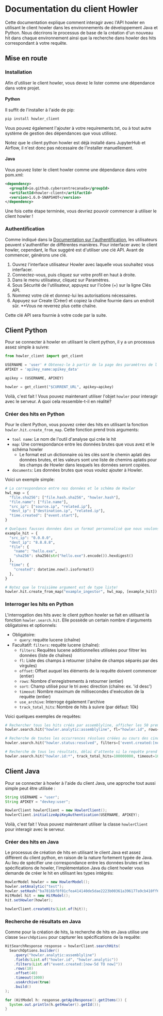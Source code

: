 # Documentation du client Howler

Cette documentation explique comment interagir avec l'API howler en utilisant le client howler dans les environnements de développement Java et Python. Nous décrirons le processus de base de la création d'un nouveau hit dans chaque environnement ainsi que la recherche dans howler des hits correspondant à votre requête.

## Mise en route

### Installation

Afin d'utiliser le client howler, vous devez le lister comme une dépendance dans votre projet.

#### **Python**

Il suffit de l'installer à l'aide de pip:

```bash
pip install howler_client
```

Vous pouvez également l'ajouter à votre requirements.txt, ou à tout autre système de gestion des dépendances que vous utilisez.

Notez que le client python howler est déjà installé dans JupyterHub et Airflow, il n'est donc pas nécessaire de l'installer manuellement.

#### **Java**

Vous pouvez lister le client howler comme une dépendance dans votre pom.xml:

```xml
<dependency>
  <groupId>io.github.cybercentrecanada</groupId>
  <artifactId>howler-client</artifactId>
  <version>1.6.0-SNAPSHOT</version>
</dependency>
```

Une fois cette étape terminée, vous devriez pouvoir commencer à utiliser le client howler !

### Authentification

Comme indiqué dans la [Documentation sur l'authentification](/help/auth), les utilisateurs peuvent s'authentifier de différentes manières. Pour interfacer avec le client howler, cependant, le flux suggéré est d'utiliser une clé API. Avant de commencer, générons une clé.

1. Ouvrez l'interface utilisateur Howler avec laquelle vous souhaitez vous interfacer.
2. Connectez-vous, puis cliquez sur votre profil en haut à droite.
3. Dans le menu utilisateur, cliquez sur Paramètres.
4. Sous Sécurité de l'utilisateur, appuyez sur l'icône (+) sur la ligne Clés API.
5. Nommez votre clé et donnez-lui les autorisations nécessaires.
6. Appuyez sur Create (Créer) et copiez la chaîne fournie dans un endroit sûr. **Vous ne reverrez plus cette chaîne.

Cette clé API sera fournie à votre code par la suite.

## Client Python

Pour se connecter à howler en utilisant le client python, il y a un processus assez simple à suivre:

```python
from howler_client import get_client

USERNAME = 'user' # Obtenez-le à partir de la page des paramètres de l'utilisateur de l'interface utilisateur de Howler.
APIKEY = 'apikey_name:apikey_data'

apikey = (USERNAME, APIKEY)

howler = get_client("$CURRENT_URL", apikey=apikey)
```

Voilà, c'est fait ! Vous pouvez maintenant utiliser l'objet `howler` pour interagir avec le serveur. A quoi cela ressemble-t-il en réalité?

### Créer des hits en Python

Pour le client Python, vous pouvez créer des hits en utilisant la fonction `howler.hit.create_from_map`. Cette fonction prend trois arguments:

- `tool name`: Le nom de l'outil d'analyse qui crée le hit
- `map`: Une correspondance entre les données brutes que vous avez et le schéma howler
  - Le format est un dictionnaire où les clés sont le chemin aplati des données brutes, et les valeurs sont une liste de chemins aplatis pour les champs de Howler dans lesquels les données seront copiées.
- `documents`: Les données brutes que vous voulez ajouter à Howler.

Voici un exemple simple:

```python
# La correspondance entre nos données et le schéma de Howler
hwl_map = {
  "file.sha256": ["file.hash.sha256", "howler.hash"],
  "file.name": ["file.name"],
  "src_ip": ["source.ip", "related.ip"],
  "dest_ip": ["destination.ip", "related.ip"],
  "time.created": ["event.start"],
}

# Quelques fausses données dans un format personnalisé que nous voulons ajouter à howler
example_hit = {
  "src_ip": "0.0.0.0",
  "dest_ip": "8.8.8.8",
  "file": {
    "name": "hello.exe",
    "sha256": sha256(str("hello.exe").encode()).hexdigest()
  },
  "time": {
    "created": datetime.now().isoformat()
  },
}

# Notez que le troisième argument est de type liste!
howler.hit.create_from_map("example_ingestor", hwl_map, [example_hit])
```

### Interroger les hits en Python

L'interrogation des hits avec le client python howler se fait en utilisant la fonction `howler.search.hit`. Elle possède un certain nombre d'arguments obligatoires et optionnels:

- Obligatoire:
  - `query`: requête lucene (chaîne)
- Facultatif: `filters`: requête lucene (chaîne):
  - `filters`: Requêtes lucene additionnelles utilisées pour filtrer les données (liste de chaînes)
  - `fl`: Liste des champs à retourner (chaîne de champs séparés par des virgules)
  - `offset`: Offset auquel les éléments de la requête doivent commencer (entier)
  - `rows`: Nombre d'enregistrements à retourner (entier)
  - `sort`: Champ utilisé pour le tri avec direction (chaîne: ex. 'id desc')
  - `timeout`: Nombre maximum de millisecondes d'exécution de la requête (entier)
  - `use_archive`: Interroge également l'archive
  - `track_total_hits`: Nombre de hits à suivre (par défaut: 10k)

Voici quelques exemples de requêtes:

```python
# Rechercher tous les hits créés par assemblyline, afficher les 50 premiers et ne renvoyer que leurs identifiants.
howler.search.hit("howler.analytic:assemblyline", fl="howler.id", rows=50)

# Recherche de toutes les occurrences résolues créées au cours des cinq derniers jours, avec indication de leur identifiant et de l'analyste qui les a créées. N'en afficher que dix, décalés de 40
howler.search.hit("howler.status:resolved", filters=['event.created:[now-5d TO now]'] fl="howler.id,howler.analytic", rows=10, offset=40)

# Recherche de tous les résultats, délai d'attente si la requête prend plus de 100 ms
howler.search.hit("howler.id:*", track_total_hits=100000000, timeout=100, use_archive=True)
```

## Client Java

Pour se connecter à howler à l'aide du client Java, une approche tout aussi simple peut être utilisée :

```java
String USERNAME = "user";
String APIKEY = "devkey:user";

HowlerClient howlerClient = new HowlerClient();
howlerClient.initializeApiKeyAuthentication(USERNAME, APIKEY);
```

Voilà, c'est fait ! Vous pouvez maintenant utiliser la classe `howlerClient` pour interagir avec le serveur.

### Créer des hits en Java

Le processus de création de hits en utilisant le client Java est assez différent du client python, en raison de la nature fortement typée de Java. Au lieu de spécifier une correspondance entre les données brutes et les spécifications de howler, l'implémentation Java du client howler vous demande de créer le hit en utilisant les types intégrés:

```java
HowlerModel howler = new HowlerModel();
howler.setAnalytic("test");
howler.setHash("ba7816bf8f01cfea414140de5dae2223b00361a396177a9cb410ff61f20015ad");
HitModel hit = new HitModel();
hit.setHowler(howler);

howlerClient.createHits(List.of(hit));
```

### Recherche de résultats en Java

Comme pour la création de hits, la recherche de hits en Java utilise une classe `SearchOptions` pour capturer les spécifications de la requête:

```java
HitSearchResponse response = howlerClient.searchHits(
  SearchOptions.builder()
    .query("howler.analytic:assemblyline")
    .fields(List.of("howler.id", "howler.analytic"))
    .filters(List.of("event.created:[now-5d TO now]"))
    .rows(10)
    .offset(40)
    .timeout(1000)
    .useArchive(true)
    .build()
);

for (HitModel h: response.getApiResponse().getItems()) {
  System.out.println(h.getHowler().getId());
}
```
